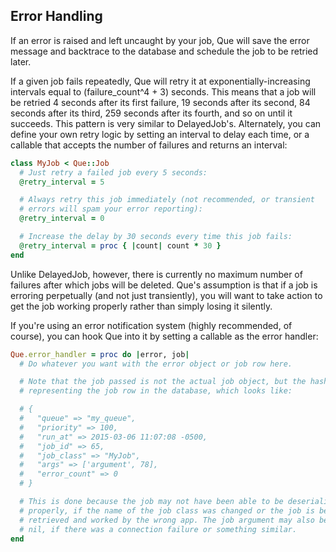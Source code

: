 ## Error Handling

If an error is raised and left uncaught by your job, Que will save the error message and backtrace to the database and schedule the job to be retried later.

If a given job fails repeatedly, Que will retry it at exponentially-increasing intervals equal to (failure_count^4 + 3) seconds. This means that a job will be retried 4 seconds after its first failure, 19 seconds after its second, 84 seconds after its third, 259 seconds after its fourth, and so on until it succeeds. This pattern is very similar to DelayedJob's. Alternately, you can define your own retry logic by setting an interval to delay each time, or a callable that accepts the number of failures and returns an interval:

```ruby
class MyJob < Que::Job
  # Just retry a failed job every 5 seconds:
  @retry_interval = 5

  # Always retry this job immediately (not recommended, or transient
  # errors will spam your error reporting):
  @retry_interval = 0

  # Increase the delay by 30 seconds every time this job fails:
  @retry_interval = proc { |count| count * 30 }
end
```

Unlike DelayedJob, however, there is currently no maximum number of failures after which jobs will be deleted. Que's assumption is that if a job is erroring perpetually (and not just transiently), you will want to take action to get the job working properly rather than simply losing it silently.

If you're using an error notification system (highly recommended, of course), you can hook Que into it by setting a callable as the error handler:

```ruby
Que.error_handler = proc do |error, job|
  # Do whatever you want with the error object or job row here.

  # Note that the job passed is not the actual job object, but the hash
  # representing the job row in the database, which looks like:

  # {
  #   "queue" => "my_queue",
  #   "priority" => 100,
  #   "run_at" => 2015-03-06 11:07:08 -0500,
  #   "job_id" => 65,
  #   "job_class" => "MyJob",
  #   "args" => ['argument', 78],
  #   "error_count" => 0
  # }

  # This is done because the job may not have been able to be deserialized
  # properly, if the name of the job class was changed or the job is being
  # retrieved and worked by the wrong app. The job argument may also be
  # nil, if there was a connection failure or something similar.
end
```
